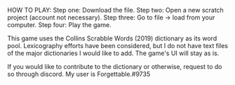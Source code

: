 HOW TO PLAY:
Step one: Download the file.
Step two: Open a new scratch project (account not necessary). 
Step three: Go to file -> load from your computer.
Step four: Play the game.

This game uses the Collins Scrabble Words (2019) dictionary as its word pool.
Lexicography efforts have been considered, but I do not have text files of the major dictionaries I would like to add.
The game's UI will stay as is.

If you would like to contribute to the dictionary or otherwise, request to do so through discord. My user is Forgettable.#9735
